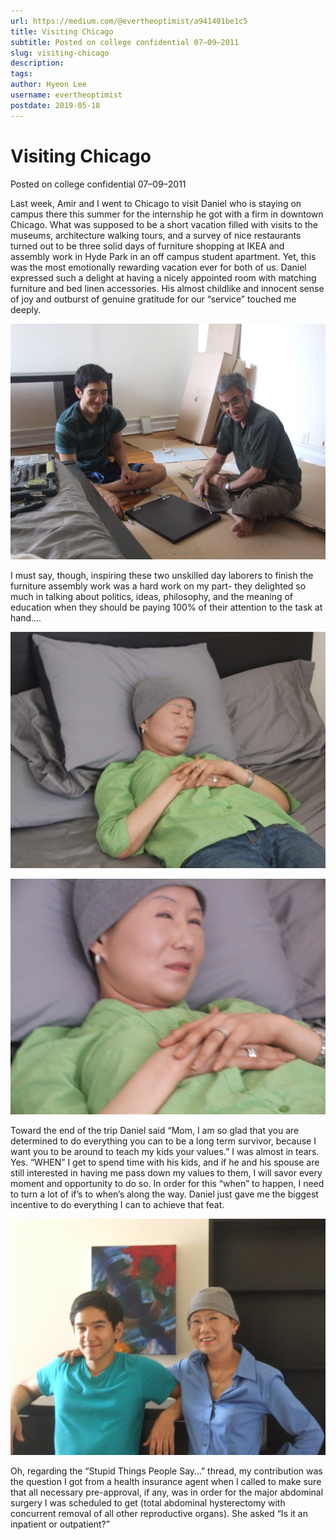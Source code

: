 ```yaml
---
url: https://medium.com/@evertheoptimist/a941401be1c5
title: Visiting Chicago
subtitle: Posted on college confidential 07–09–2011
slug: visiting-chicago
description: 
tags: 
author: Hyeon Lee
username: evertheoptimist
postdate: 2019-05-18
---
```


# Visiting Chicago

Posted on college confidential 07–09–2011

Last week, Amir and I went to Chicago to visit Daniel who is staying on campus there this summer for the internship he got with a firm in downtown Chicago. What was supposed to be a short vacation filled with visits to the museums, architecture walking tours, and a survey of nice restaurants turned out to be three solid days of furniture shopping at IKEA and assembly work in Hyde Park in an off campus student apartment. Yet, this was the most emotionally rewarding vacation ever for both of us. Daniel expressed such a delight at having a nicely appointed room with matching furniture and bed linen accessories. His almost childlike and innocent sense of joy and outburst of genuine gratitude for our “service” touched me deeply.

![](./assets/1*pSRH2wzh6Cv23bNV4AceZw.png)

I must say, though, inspiring these two unskilled day laborers to finish the furniture assembly work was a hard work on my part- they delighted so much in talking about politics, ideas, philosophy, and the meaning of education when they should be paying 100% of their attention to the task at hand….

![](./assets/1*osDnEhFDUQmVVFPrhPx3hw.png)

![](./assets/1*64OxzrV2GRdrWpoNFG09fQ.png)

Toward the end of the trip Daniel said “Mom, I am so glad that you are determined to do everything you can to be a long term survivor, because I want you to be around to teach my kids your values.” I was almost in tears. Yes. “WHEN” I get to spend time with his kids, and if he and his spouse are still interested in having me pass down my values to them, I will savor every moment and opportunity to do so. In order for this “when” to happen, I need to turn a lot of if’s to when’s along the way. Daniel just gave me the biggest incentive to do everything I can to achieve that feat.

![](./assets/1*ZYJVVz0s2ZpXBsfeSmg2Dw.png)

Oh, regarding the “Stupid Things People Say…” thread, my contribution was the question I got from a health insurance agent when I called to make sure that all necessary pre-approval, if any, was in order for the major abdominal surgery I was scheduled to get (total abdominal hysterectomy with concurrent removal of all other reproductive organs). She asked “Is it an inpatient or outpatient?”


